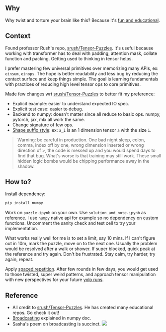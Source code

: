 ## Why
Why twist and torture your brain like this? Because it's [fun and educational](https://twitter.com/karpathy/status/1778153659106533806). 

## Context
Found professor Rush's repo, [srush/Tensor-Puzzles](https://github.com/srush/Tensor-Puzzles). It's useful because working with transformer has to deal with padding, attention mask, collate function and packing. Getting used to thinking in tensor helps. 

I prefer mastering few universal primitives over memorizing many APIs, ex: `einsum`, `einops`. The hope is better readability and less bug by reducing the contact surface and keep things simple. The goal is learning fundamentals with practices of reducing high level tensor ops to core primitives. 

Made few changes wrt [srush/Tensor-Puzzles](https://github.com/srush/Tensor-Puzzles) to better fit my preference:
- Explicit example: easier to understand expected IO spec.
- Explicit test case: easier to debug. 
- Backend to numpy: doesn't matter since all reduce to basic ops. numpy, pytorch, jax, mlx all work the same. 
- Change signature of few ops. 
- [Shape suffix style](https://medium.com/@NoamShazeer/shape-suffixes-good-coding-style-f836e72e24fd): ex: `a_i` is an 1 dimension tensor `a` with the size `i`. 

> Warning: be careful in production. One bad night sleep, colon, comma, index off by one, wrong dimension inserted or wrong direction of >, the code is messed up and you would spend days to find that bug. What's worse is that training may still work. These small hidden logic bombs would be chipping performance away in the shadow. 


## How to?
Install dependency: 
```bash
pip install numpy
```

Work on `puzzle.ipynb` on your own. Use `solution_and_note.ipynb` as reference. I use `numpy` native api for example so no dependency on custom functions. Uncomment the sanity check and test cell to try your implementation. 

What works really well for me is to set a limit, say 10 mins. If I can't figure out in 10m, mark the puzzle, move on to the next one. Usually the problem would be resolved after a walk or shower. If super blocked, quick peak at the reference and try again. Don't be frustrated. Stay calm, try harder, try again, repeat. 

Apply [spaced repetition](https://gwern.net/spaced-repetition). After few rounds in few days, you would get used to those twisted, super weird patterns, and approach tensor manipulation with new perspectives for your future [yolo runs](https://twitter.com/_jasonwei/status/1757486124082303073).  


## Reference
- All credit to [srush/Tensor-Puzzles](https://github.com/srush/Tensor-Puzzles). He has created many educational repos. Go check it out! 
- [Broadcasting](https://numpy.org/doc/stable/user/basics.broadcasting.html) explained in numpy doc. 
- Sasha's poem on broadcasting is succinct. ![](https://camo.githubusercontent.com/75af16f9099f8473e04eedb662376447802133951618c181d20023f443197b8e/68747470733a2f2f7062732e7477696d672e636f6d2f6d656469612f465179776f723057594173736e37593f666f726d61743d706e67266e616d653d6c61726765)